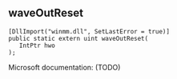 ## waveOutReset

```
[DllImport("winmm.dll", SetLastError = true)]
public static extern uint waveOutReset(
   IntPtr hwo
);
```

Microsoft documentation: (TODO)
